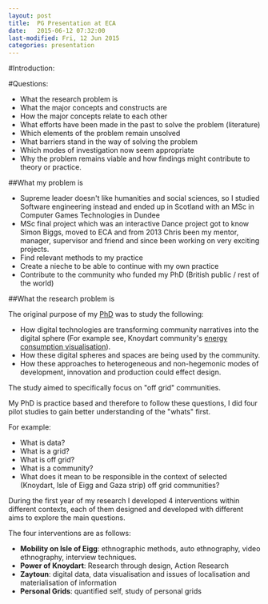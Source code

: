 ```yaml
---
layout: post
title:  PG Presentation at ECA
date:   2015-06-12 07:32:00
last-modified: Fri, 12 Jun 2015
categories: presentation
---
```


[//]: # (<div id="wordcount" style="color:#2ecc40;"></div>)

#Introduction:

#Questions:

- What the research problem is
- What the major concepts and constructs are
- How the major concepts relate to each other
- What efforts have been made in the past to solve the problem (literature)
- Which elements of the problem remain unsolved
- What barriers stand in the way of solving the problem
- Which modes of investigation now seem appropriate
- Why the problem remains viable and how findings might contribute to theory or practice.

##What my problem is
- Supreme leader doesn't like humanities and social sciences, so I studied Software engineering instead and ended up in Scotland with an MSc in Computer Games Technologies in Dundee
- MSc final project which was an interactive Dance project got to know Simon Biggs, moved to ECA and from 2013 Chris been my mentor, manager, supervisor and friend and since been working on very exciting projects.
- Find relevant methods to my practice
- Create a nieche to be able to continue with my own practice
- Contribute to the community who funded my PhD (British public / rest of the world)



##What the research problem is

The original purpose of my [PhD][phd] was to study the following:

- How digital technologies are transforming community narratives into the digital sphere (For example see, Knoydart community's [energy consumption visualisation][knoydart-vis]).
- How these digital spheres and spaces are being used by the community.
- How these approaches to heterogeneous and non-hegemonic modes of development, innovation and production could effect design.

The study aimed to specifically focus on "off grid" communities.

My PhD is practice based and therefore to follow these questions, I did four pilot studies to gain better understanding of the "whats" first.

For example:

- What is data?
- What is a grid?
- What is off grid?
- What is a community?
- What does it mean to be responsible in the context of selected (Knoydart, Isle of Eigg and Gaza strip) off grid communities?


During the first year of my research I developed 4 interventions within different contexts, each of them designed and developed with different aims to explore the main questions.

The four interventions are as follows:

- **Mobility on Isle of Eigg**: ethnographic methods, auto ethnography, video ethnography, interview techniques.
- **Power of Knoydart**: Research through design, Action Research
- **Zaytoun**: digital data, data visualisation and issues of localisation and materialisation of information
- **Personal Grids**: quantified self, study of personal grids




[Knoydart renewables]:      http://www.knoydart-foundation.com/about/about-the-foundation/knoydart-renewables/
[jekyll-gh]:   https://github.com/jekyll/jekyll
[jekyll-help]: https://github.com/jekyll/jekyll-help
[eigg-mobility]:http://cyberscot.co.uk/bruce
[ETN]:http://www.ecotravelnetwork.co.uk
[etn-trial]:http://www.ecotravelnetwork.co.uk/ETN-News/eco-travel-network-starts-trial-on-isle-of-eigg
[Renault Bruce]:http://www.renault.co.uk/cars/electric-vehicles/twizy/twizy
[phd]:http://hadi.link/PhD/proposal
[knoydart-vis]:http://powerofknoydart.org
[lse-jamie]:http://blogs.lse.ac.uk/impactofsocialsciences/2014/09/14/book-review-visual-insights-a-practical-guide-to-making-sense-of-data/
[Jamie Cross]:http://www.sps.ed.ac.uk/staff/social_anthropology/cross_jamie
[Craig Martin]:http://designgeographies.wordpress.com/
[Chris Speed]:http://www.chrisspeed.net/
[arab spring]: http://www.theguardian.com/world/interactive/2011/mar/22/middle-east-protest-interactive-timeline
[phillip vannini]: http://lifeoffgrid.ca/
[moisy]:http://anaismoisy.com/
